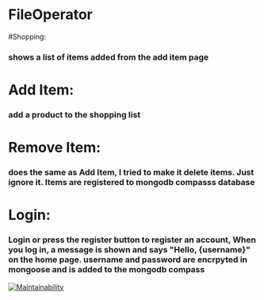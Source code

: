 # FileOperator
#Shopping:
### shows a list of items added from the add item page
# Add Item: 
### add  a product to the shopping list
# Remove Item: 
### does the same as Add Item, I tried to make it delete items. Just ignore it. Items are registered to mongodb compasss database
# Login: 
### Login or press the register button to register an account, When you log in, a message is shown and says "Hello, {username}" on the home page. username and password are encrpyted in mongoose and is added to the mongodb compass


[![Maintainability](https://api.codeclimate.com/v1/badges/da3178865cef4e55b15a/maintainability)](https://codeclimate.com/github/kiwimped/FileOperator/maintainability)
